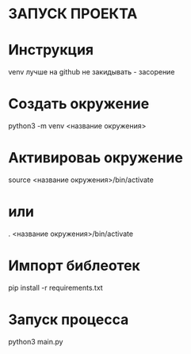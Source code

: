 # ЗАПУСК ПРОЕКТА

# Инструкция

venv лучше на github не закидывать - засорение

# Создать окружение
python3 -m venv <название окружения>

# Активироваь окружение
source <название окружения>/bin/activate
# или 
. <название окружения>/bin/activate

# Импорт библеотек
pip install -r requirements.txt

# Запуск процесса
python3 main.py
